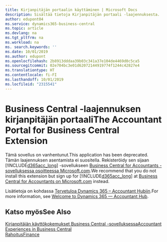 ```yaml
---
title: Kirjanpitäjän portaalin käyttäminen | Microsoft Docs
description: Sisältää tietoja Kirjanpitäjän portaali -laajennuksesta.
author: edupont04
ms.service: dynamics365-business-central
ms.topic: article
ms.devlang: na
ms.tgt_pltfrm: na
ms.workload: na
ms. search.keywords: ''
ms.date: 10/01/2019
ms.author: edupont
ms.openlocfilehash: 2b8913dddaa39b03c341a37e104de4469d0c5ca5
ms.sourcegitcommit: 02e704bc3e01d62072144919774f1244c42827e4
ms.translationtype: HT
ms.contentlocale: fi-FI
ms.lasthandoff: 10/01/2019
ms.locfileid: "2315541"
---
```

# <a name="the-accountant-portal-for-business-central-extension"></a><span data-ttu-id="19430-103">Business Central -laajennuksen kirjanpitäjän portaali</span><span class="sxs-lookup"><span data-stu-id="19430-103">The Accountant Portal for Business Central Extension</span></span>
<span data-ttu-id="19430-104">Tämä sovellus on vanhentunut.</span><span class="sxs-lookup"><span data-stu-id="19430-104">This application has been deprecated.</span></span> <span data-ttu-id="19430-105">Tämän laajennuksen asentamista ei suositella. Rekisteröidy sen sijaan [!INCLUDE[d365acc_long](includes/d365acc_long_md.md)] -sovellukseen [Business Central for Accountants -sovelluksessa osoitteessa Microsoft.com](https://www.microsoft.com/en-us/dynamics365/financial-insights-for-accountants).</span><span class="sxs-lookup"><span data-stu-id="19430-105">We recommend that you do not install this extension but sign up for [!INCLUDE[d365acc_long](includes/d365acc_long_md.md)] at [Business Central for Accountants on Microsoft.com](https://www.microsoft.com/en-us/dynamics365/financial-insights-for-accountants) instead.</span></span>

<span data-ttu-id="19430-106">Lisätietoja on kohdassa [Tervetuloa Dynamics 365 – Accountant Hubiin](/dynamics365/accountants/index).</span><span class="sxs-lookup"><span data-stu-id="19430-106">For more information, see [Welcome to Dynamics 365 — Accountant Hub](/dynamics365/accountants/index).</span></span>  

## <a name="see-also"></a><span data-ttu-id="19430-107">Katso myös</span><span class="sxs-lookup"><span data-stu-id="19430-107">See Also</span></span>
[<span data-ttu-id="19430-108">Kirjanpitäjän käyttökokemukset Business Central -sovelluksessa</span><span class="sxs-lookup"><span data-stu-id="19430-108">Accountant Experiences in Business Central </span></span>](finance-accounting.md)  
[<span data-ttu-id="19430-109">Rahoitus</span><span class="sxs-lookup"><span data-stu-id="19430-109">Finance</span></span>](finance.md)  
